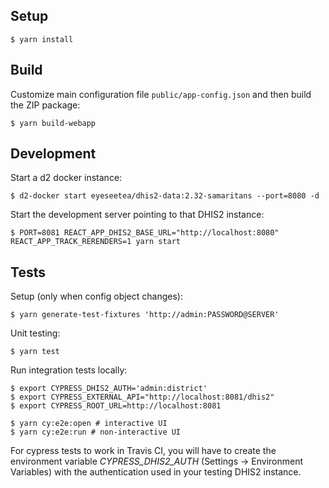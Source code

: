 ## Setup

```
$ yarn install
```

## Build

Customize main configuration file `public/app-config.json` and then build the ZIP package:

```
$ yarn build-webapp
```

## Development

Start a d2 docker instance:

```
$ d2-docker start eyeseetea/dhis2-data:2.32-samaritans --port=8080 -d
```

Start the development server pointing to that DHIS2 instance:

```
$ PORT=8081 REACT_APP_DHIS2_BASE_URL="http://localhost:8080" REACT_APP_TRACK_RERENDERS=1 yarn start
```

## Tests

Setup (only when config object changes):

```
$ yarn generate-test-fixtures 'http://admin:PASSWORD@SERVER'
```

Unit testing:

```
$ yarn test
```

Run integration tests locally:

```
$ export CYPRESS_DHIS2_AUTH='admin:district'
$ export CYPRESS_EXTERNAL_API="http://localhost:8081/dhis2"
$ export CYPRESS_ROOT_URL=http://localhost:8081

$ yarn cy:e2e:open # interactive UI
$ yarn cy:e2e:run # non-interactive UI
```

For cypress tests to work in Travis CI, you will have to create the environment variable *CYPRESS_DHIS2_AUTH* (Settings -> Environment Variables) with the authentication used in your testing DHIS2 instance.
